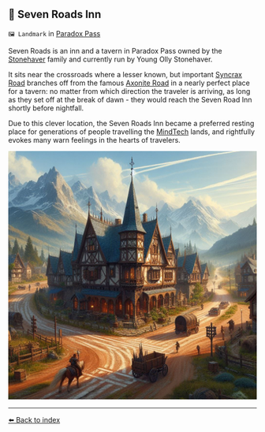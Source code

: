 ## 🍺 Seven Roads Inn

`🖼️ Landmark` in [Paradox Pass](../refs/paradox_pass.md)

Seven Roads is an inn and a tavern in Paradox Pass owned by the [Stonehaver](../refs/stonehavers) family and currently run by Young Olly Stonehaver.

It sits near the crossroads where a lesser known, but important [Syncrax Road](../refs/syncrax_road.md) branches off from the famous [Axonite Road](../refs/axonite_road.md) in a nearly perfect place for a tavern: no matter from which direction the traveler is arriving, as long as they set off at the break of dawn - they would reach the Seven Road Inn shortly before nightfall.

Due to this clever location, the Seven Roads Inn became a preferred resting place for generations of people travelling the [MindTech](../refs/mindtech_institute.md) lands, and rightfully evokes many warn feelings in the hearts of travelers.

![Seven Roads Inn](../../refs/img/seven_roads_inn.png)

----------
[⬅️ Back to index](../refs/index.md#1780_s)